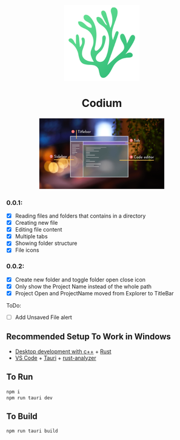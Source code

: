 <div id="vscodium-logo" align="center">
    <br />
    <img src="./src/assets/icons/png/green/nobg_jared18.png" alt="Codium Logo" width="200"/>
    <h1>Codium</h1>
    <h3></h3>
</div>

<div id="vscodium-logo" align="center">
    <img src="./docs/core.png" alt="Code flow" width="330"/>
</div>

### 0.0.1:

- [x] Reading files and folders that contains in a directory
- [x] Creating new file
- [x] Editing file content
- [x] Multiple tabs
- [x] Showing folder structure
- [x] File icons

### 0.0.2:

- [x] Create new folder and toggle folder open close icon
- [x] Only show the Project Name instead of the whole path
- [x] Project Open and ProjectName moved from Explorer to TitleBar

ToDo:

- [ ] Add Unsaved File alert

## Recommended Setup To Work in Windows

- [Desktop development with c++](https://learn.microsoft.com/en-us/cpp/build/vscpp-step-0-installation?view=msvc-170) + [Rust](https://www.rust-lang.org/tools/install)
- [VS Code](https://code.visualstudio.com/) + [Tauri](https://marketplace.visualstudio.com/items?itemName=tauri-apps.tauri-vscode) + [rust-analyzer](https://marketplace.visualstudio.com/items?itemName=rust-lang.rust-analyzer)

## To Run

```properties
npm i
npm run tauri dev
```

## To Build

```properties
npm run tauri build
```
